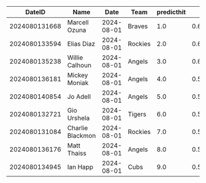 DateID         |  Name              |  Date        |  Team     |  predicthit  |  predicthitproba     |  hitbool  |  Last7DaysAVG  |  Last15DaysAVG  |  Last30DaysAVG
---------------|--------------------|--------------|-----------|--------------|----------------------|-----------|----------------|-----------------|---------------
2024080131668  |  Marcell Ozuna     |  2024-08-01  |  Braves   |  1.0         |  0.6097209216622121  |  False    |  0.222         |  0.283          |  0.302
2024080133594  |  Elias Diaz        |  2024-08-01  |  Rockies  |  2.0         |  0.600597216216893   |  False    |  0.158         |  0.16           |  0.182
2024080135238  |  Willie Calhoun    |  2024-08-01  |  Angels   |  3.0         |  0.6004523995353868  |  False    |  0.25          |  0.182          |  0.182
2024080136181  |  Mickey Moniak     |  2024-08-01  |  Angels   |  4.0         |  0.5994309385647962  |  False    |  0.188         |  0.188          |  0.239
2024080140854  |  Jo Adell          |  2024-08-01  |  Angels   |  5.0         |  0.5993473136214795  |  False    |  0.143         |  0.206          |  0.211
2024080132721  |  Gio Urshela       |  2024-08-01  |  Tigers   |  6.0         |  0.5993227075279137  |  False    |  0.077         |  0.156          |  0.241
2024080131084  |  Charlie Blackmon  |  2024-08-01  |  Rockies  |  7.0         |  0.5992254805349645  |  False    |  0.313         |  0.257          |  0.258
2024080136176  |  Matt Thaiss       |  2024-08-01  |  Angels   |  8.0         |  0.5991119210472078  |  False    |  0.6           |  0.308          |  0.389
2024080134945  |  Ian Happ          |  2024-08-01  |  Cubs     |  9.0         |  0.5989502672128769  |  False    |  0.208         |  0.178          |  0.253
